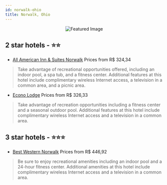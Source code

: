 ```yaml
---
id: norwalk-ohio
title: Norwalk, Ohio
---
```


<center><img src="https://i.travelapi.com/hotels/1000000/130000/124500/124483/13058df0_z.jpg" alt="Featured Image" /></center>


##  2 star hotels - ⭐️⭐️

-    [All American Inn & Suites Norwalk](https://us.hurb.com/hotels/norwalk/all-american-inn-suites-norwalk-JNP-JP418747?cmp=18055) Prices from R$ 324,34
   > Take advantage of recreational opportunities offered, including an indoor pool, a spa tub, and a fitness center. Additional features at this hotel include complimentary wireless Internet access, a television in a common area, and a picnic area.
-    [Econo Lodge](https://us.hurb.com/hotels/norwalk/econo-lodge-JNP-JP986847?cmp=18055) Prices from R$ 326,33
   > Take advantage of recreation opportunities including a fitness center and a seasonal outdoor pool. Additional features at this hotel include complimentary wireless Internet access and a television in a common area.

##  3 star hotels - ⭐️⭐️⭐️

-    [Best Western Norwalk](https://us.hurb.com/hotels/norwalk/best-western-norwalk-JNP-JP080846?cmp=18055) Prices from R$ 446,92
   > Be sure to enjoy recreational amenities including an indoor pool and a 24-hour fitness center. Additional amenities at this hotel include complimentary wireless Internet access and a television in a common area.
